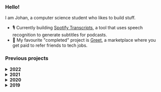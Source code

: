 ### Hello! 
I am Johan, a computer science student who likes to build stuff.
- 🎙️ Currently building [Spotify Transcripts](https://github.com/johan-akerman/SpotifyTranscripts), a tool that uses speech recognition to generate subtitles for podcasts.
- 👋 My favourite "completed" project is [Greet](https://github.com/johan-akerman/Greet), a marketplace where you get paid to refer friends to tech jobs. 

### Previous projects

<details><summary><b>2022</b></summary>
  
- [LOME Foods](https://github.com/johan-akerman/LOME)
- [Spotify Transcripts](https://github.com/johan-akerman/SpotifyTranscripts)

</details>

<details><summary><b>2021</b></summary>
  
- [Greet](https://github.com/johan-akerman/Greet)
- [Homerun](https://github.com/johan-akerman/Homerun)
  
</details>

<details><summary><b>2020</b></summary>
  
- [Volta Greentech](https://github.com/johan-akerman/VoltaGreentech)
- [Spotify Topics](https://github.com/johan-akerman/SpotifyTopics)
- [Voi Hunter](https://github.com/johan-akerman/VoiHunter)  
- [Curb Food](https://github.com/johan-akerman/CurbFood)
</details>

<details><summary><b>2019</b></summary>
  
- [Volta Greentech (first version)](https://github.com/johan-akerman/OldVoltaGreentech)
- [Young Engineers](https://github.com/johan-akerman/UngaIngenjorer)
- [Wumble](https://github.com/johan-akerman/Wumble)
</details>
